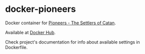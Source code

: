 # docker-pioneers

Docker container for [Pioneers - The Settlers of Catan](http://pio.sourceforge.net/).

Available at [Docker Hub](https://hub.docker.com/r/antoniotorresm/pioneers).

Check project's documentation for info about available settings in Dockerfile.
